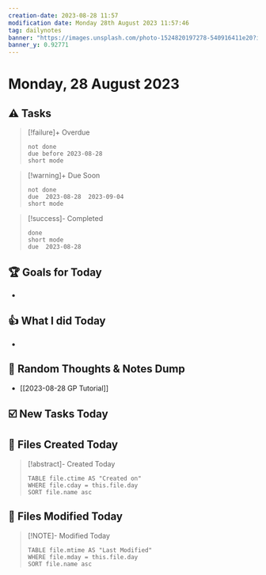 ```yaml
---
creation-date: 2023-08-28 11:57
modification date: Monday 28th August 2023 11:57:46
tag: dailynotes
banner: "https://images.unsplash.com/photo-1524820197278-540916411e20?ixlib=rb-4.0.3&ixid=M3wxMjA3fDB8MHxwaG90by1wYWdlfHx8fGVufDB8fHx8fA%3D%3D&auto=format&fit=crop&w=2990&q=80"
banner_y: 0.92771
---
```

# Monday, 28 August 2023

## ⚠️ Tasks
>[!failure]+ Overdue
>```tasks
>not done
>due before 2023-08-28
>short mode
>```

>[!warning]+ Due Soon
>```tasks
>not done
>due  2023-08-28  2023-09-04
>short mode
>```

>[!success]- Completed
>```tasks
>done
>short mode
>due  2023-08-28
>```

## 🏆 Goals for Today
- 

## 👍 What I did Today
- 

## 🤔 Random Thoughts & Notes Dump
- [[2023-08-28 GP Tutorial]]

## ☑️ New Tasks Today


## 📝 Files Created Today
> [!abstract]- Created Today
>```dataview
>TABLE file.ctime AS "Created on"
>WHERE file.cday = this.file.day   
>SORT file.name asc
>```

## 📝 Files Modified Today
> [!NOTE]- Modified Today
>```dataview
>TABLE file.mtime AS "Last Modified"
>WHERE file.mday = this.file.day   
>SORT file.name asc
>```